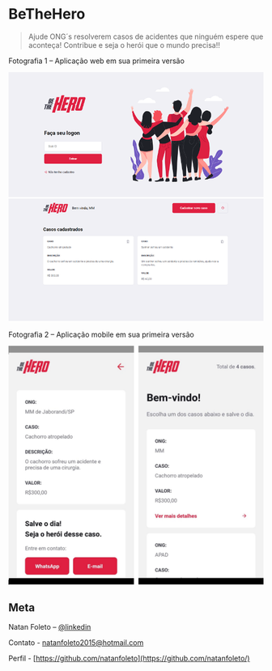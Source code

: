 # BeTheHero
> Ajude ONG´s resolverem casos de acidentes que ninguém espere que aconteça! Contribue e seja o herói que o mundo precisa!!

Fotografia 1 – Aplicação web em sua primeira versão

![](BeTheHero-Web.png)


Fotografia 2 – Aplicação mobile em sua primeira versão

![](BeTheHero-Mobile.png)

## Meta

Natan Foleto – [@linkedin](https://www.linkedin.com/in/natan-foleto-9bbb2b178/)

Contato - natanfoleto2015@hotmail.com

Perfil - [https://github.com/natanfoleto](https://github.com/natanfoleto/)

<!-- Markdown link & img dfn's -->
[linkedin]: https://www.linkedin.com/in/natan-foleto-9bbb2b178/

